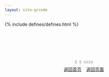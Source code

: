 ```yaml
---
layout: site-qrcode
---
```

{% include defines/defines.html %}
<div style="margin:100px 0 100px 0;text-align: center;">
	<div id='qrcode'></div>
	<div id='url' style="color:#979797;margin: 4px 0 4px 0">纟纟xxxx</div>
	<div>
		<a href="/{{baseurl}}">返回首页</a>&nbsp;&nbsp;&nbsp;&nbsp;<a id="back_page" href="/">返回页面</a>
	</div>
</div>
<script type="text/javascript">
    // qrcode
    $('#qrcode').qrcode(
        {
            width: 200,
            height: 200,
            text: getUrlParam("url")
        });
    $("#qrcode").css({
        width: 200,
        height: 200, 
        border: "4px solid black",
        padding: "2px",
        "margin-left": "auto",
        "margin-right": "auto",
    });

    var getUrlParam = function (name) {
		var reg = new RegExp("(^|&)" + name + "=([^&]*)(&|$)");
		var r = window.location.search.substr(1).match(reg);
		if (r != null) return unescape(r[2]); return null;
	}

	console.log(getUrlParam("url"))
	document.getElementById('url').innerText=decodeURI( getUrlParam("url") );
	document.getElementById('back_page').href=getUrlParam("url");
   
</script>

